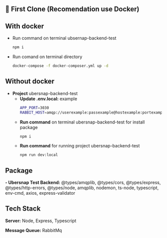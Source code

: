 
## 🚀 First Clone (Recomendation use Docker)

## With docker
  - Run command on terminal ubsernap-backend-test

    ```bash
    npm i 
    ```
  - Run comand on terminal directory 

    ```bash
    docker-compose -f docker-composer.yml up -d
    ```

## Without docker
- **Project** ubersnap-backend-test
  - **Update .env.local:** example 
    ```bash
    APP_PORT=3030
    RABBIT_HOST=amqp://userexample:passexample@hostexample:portexample
    ```
  - **Run command** on terminal ubersnap-backend-test for install package
    ```bash
    npm i
    ```
  - **Run command** for running project ubersnap-backend-test
    ```bash
    npm run dev:local
    ```

## Package 

**- Ubersnap Test Backend:** @types/amqplib, @types/cors, @types/express, @types/http-errors, @types/node, amqplib, nodemon, ts-node, typescript, env-cmd, axios, express-validator


## Tech Stack

**Server:** Node, Express, Typescript

**Message Queue:** RabbitMq



